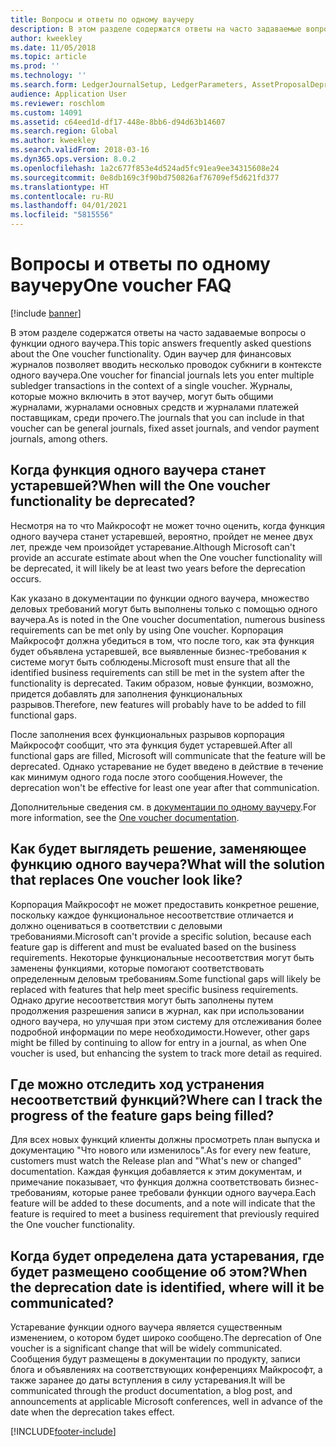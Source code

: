 ```yaml
---
title: Вопросы и ответы по одному ваучеру
description: В этом разделе содержатся ответы на часто задаваемые вопросы о функции одного ваучера. Один ваучер для финансовых журналов (общий журнал, журнал основных средств, журнал платежей поставщикам и т. д.) позволяет ввести несколько проводок по вспомогательной книге в контексте одного ваучера.
author: kweekley
ms.date: 11/05/2018
ms.topic: article
ms.prod: ''
ms.technology: ''
ms.search.form: LedgerJournalSetup, LedgerParameters, AssetProposalDepreciation
audience: Application User
ms.reviewer: roschlom
ms.custom: 14091
ms.assetid: c64eed1d-df17-448e-8bb6-d94d63b14607
ms.search.region: Global
ms.author: kweekley
ms.search.validFrom: 2018-03-16
ms.dyn365.ops.version: 8.0.2
ms.openlocfilehash: 1a2c677f853e4d524ad5fc91ea9ee34315608e24
ms.sourcegitcommit: 0e8db169c3f90bd750826af76709ef5d621fd377
ms.translationtype: HT
ms.contentlocale: ru-RU
ms.lasthandoff: 04/01/2021
ms.locfileid: "5815556"
---
```

# <a name="one-voucher-faq"></a><span data-ttu-id="cec1c-104">Вопросы и ответы по одному ваучеру</span><span class="sxs-lookup"><span data-stu-id="cec1c-104">One voucher FAQ</span></span>

[!include [banner](../includes/banner.md)]

<span data-ttu-id="cec1c-105">В этом разделе содержатся ответы на часто задаваемые вопросы о функции одного ваучера.</span><span class="sxs-lookup"><span data-stu-id="cec1c-105">This topic answers frequently asked questions about the One voucher functionality.</span></span> <span data-ttu-id="cec1c-106">Один ваучер для финансовых журналов позволяет вводить несколько проводок субкниги в контексте одного ваучера.</span><span class="sxs-lookup"><span data-stu-id="cec1c-106">One voucher for financial journals lets you enter multiple subledger transactions in the context of a single voucher.</span></span> <span data-ttu-id="cec1c-107">Журналы, которые можно включить в этот ваучер, могут быть общими журналами, журналами основных средств и журналами платежей поставщикам, среди прочего.</span><span class="sxs-lookup"><span data-stu-id="cec1c-107">The journals that you can include in that voucher can be general journals, fixed asset journals, and vendor payment journals, among others.</span></span>

## <a name="when-will-the-one-voucher-functionality-be-deprecated"></a><span data-ttu-id="cec1c-108">Когда функция одного ваучера станет устаревшей?</span><span class="sxs-lookup"><span data-stu-id="cec1c-108">When will the One voucher functionality be deprecated?</span></span>

<span data-ttu-id="cec1c-109">Несмотря на то что Майкрософт не может точно оценить, когда функция одного ваучера станет устаревшей, вероятно, пройдет не менее двух лет, прежде чем произойдет устаревание.</span><span class="sxs-lookup"><span data-stu-id="cec1c-109">Although Microsoft can't provide an accurate estimate about when the One voucher functionality will be deprecated, it will likely be at least two years before the deprecation occurs.</span></span>

<span data-ttu-id="cec1c-110">Как указано в документации по функции одного ваучера, множество деловых требований могут быть выполнены только с помощью одного ваучера.</span><span class="sxs-lookup"><span data-stu-id="cec1c-110">As is noted in the One voucher documentation, numerous business requirements can be met only by using One voucher.</span></span> <span data-ttu-id="cec1c-111">Корпорация Майкрософт должна убедиться в том, что после того, как эта функция будет объявлена устаревшей, все выявленные бизнес-требования к системе могут быть соблюдены.</span><span class="sxs-lookup"><span data-stu-id="cec1c-111">Microsoft must ensure that all the identified business requirements can still be met in the system after the functionality is deprecated.</span></span> <span data-ttu-id="cec1c-112">Таким образом, новые функции, возможно, придется добавлять для заполнения функциональных разрывов.</span><span class="sxs-lookup"><span data-stu-id="cec1c-112">Therefore, new features will probably have to be added to fill functional gaps.</span></span>

<span data-ttu-id="cec1c-113">После заполнения всех функциональных разрывов корпорация Майкрософт сообщит, что эта функция будет устаревшей.</span><span class="sxs-lookup"><span data-stu-id="cec1c-113">After all functional gaps are filled, Microsoft will communicate that the feature will be deprecated.</span></span> <span data-ttu-id="cec1c-114">Однако устаревание не будет введено в действие в течение как минимум одного года после этого сообщения.</span><span class="sxs-lookup"><span data-stu-id="cec1c-114">However, the deprecation won't be effective for least one year after that communication.</span></span>

<span data-ttu-id="cec1c-115">Дополнительные сведения см. в [документации по одному ваучеру](one-voucher.md).</span><span class="sxs-lookup"><span data-stu-id="cec1c-115">For more information, see the [One voucher documentation](one-voucher.md).</span></span>

## <a name="what-will-the-solution-that-replaces-one-voucher-look-like"></a><span data-ttu-id="cec1c-116">Как будет выглядеть решение, заменяющее функцию одного ваучера?</span><span class="sxs-lookup"><span data-stu-id="cec1c-116">What will the solution that replaces One voucher look like?</span></span>

<span data-ttu-id="cec1c-117">Корпорация Майкрософт не может предоставить конкретное решение, поскольку каждое функциональное несоответствие отличается и должно оцениваться в соответствии с деловыми требованиями.</span><span class="sxs-lookup"><span data-stu-id="cec1c-117">Microsoft can't provide a specific solution, because each feature gap is different and must be evaluated based on the business requirements.</span></span> <span data-ttu-id="cec1c-118">Некоторые функциональные несоответствия могут быть заменены функциями, которые помогают соответствовать определенным деловым требованиям.</span><span class="sxs-lookup"><span data-stu-id="cec1c-118">Some functional gaps will likely be replaced with features that help meet specific business requirements.</span></span> <span data-ttu-id="cec1c-119">Однако другие несоответствия могут быть заполнены путем продолжения разрешения записи в журнал, как при использовании одного ваучера, но улучшая при этом систему для отслеживания более подробной информации по мере необходимости.</span><span class="sxs-lookup"><span data-stu-id="cec1c-119">However, other gaps might be filled by continuing to allow for entry in a journal, as when One voucher is used, but enhancing the system to track more detail as required.</span></span>

## <a name="where-can-i-track-the-progress-of-the-feature-gaps-being-filled"></a><span data-ttu-id="cec1c-120">Где можно отследить ход устранения несоответствий функций?</span><span class="sxs-lookup"><span data-stu-id="cec1c-120">Where can I track the progress of the feature gaps being filled?</span></span>

<span data-ttu-id="cec1c-121">Для всех новых функций клиенты должны просмотреть план выпуска и документацию "Что нового или изменилось".</span><span class="sxs-lookup"><span data-stu-id="cec1c-121">As for every new feature, customers must watch the Release plan and "What's new or changed" documentation.</span></span> <span data-ttu-id="cec1c-122">Каждая функция добавляется к этим документам, и примечание показывает, что функция должна соответствовать бизнес-требованиям, которые ранее требовали функции одного ваучера.</span><span class="sxs-lookup"><span data-stu-id="cec1c-122">Each feature will be added to these documents, and a note will indicate that the feature is required to meet a business requirement that previously required the One voucher functionality.</span></span>

## <a name="when-the-deprecation-date-is-identified-where-will-it-be-communicated"></a><span data-ttu-id="cec1c-123">Когда будет определена дата устаревания, где будет размещено сообщение об этом?</span><span class="sxs-lookup"><span data-stu-id="cec1c-123">When the deprecation date is identified, where will it be communicated?</span></span>

<span data-ttu-id="cec1c-124">Устаревание функции одного ваучера является существенным изменением, о котором будет широко сообщено.</span><span class="sxs-lookup"><span data-stu-id="cec1c-124">The deprecation of One voucher is a significant change that will be widely communicated.</span></span> <span data-ttu-id="cec1c-125">Сообщения будут размещены в документации по продукту, записи блога и объявлениях на соответствующих конференциях Майкрософт, а также заранее до даты вступления в силу устаревания.</span><span class="sxs-lookup"><span data-stu-id="cec1c-125">It will be communicated through the product documentation, a blog post, and announcements at applicable Microsoft conferences, well in advance of the date when the deprecation takes effect.</span></span>


[!INCLUDE[footer-include](../../includes/footer-banner.md)]